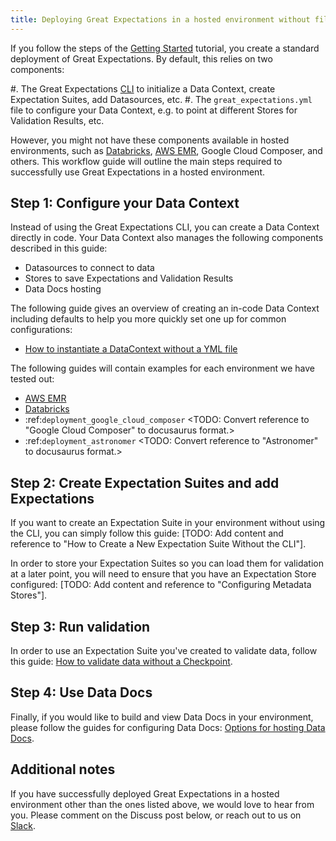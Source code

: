 ```yaml
---
title: Deploying Great Expectations in a hosted environment without file system or CLI
---
```


If you follow the steps of the [Getting Started](../tutorials/getting_started/intro) tutorial, you create a standard deployment of Great Expectations. By default, this relies on two components:

#. The Great Expectations [CLI](../guides/miscellaneous/how_to_use_the_great_expectations_cli) to initialize a Data Context, create Expectation Suites, add Datasources, etc.
#. The ``great_expectations.yml`` file to configure your Data Context, e.g. to point at different Stores for Validation Results, etc.


However, you might not have these components available in hosted environments, such as [Databricks](./how_to_instantiate_a_data_context_on_databricks_spark_cluster), [AWS EMR](./how_to_instantiate_a_data_context_on_an_emr_spark_cluster), Google Cloud Composer, and others. This workflow guide will outline the main steps required to successfully use Great Expectations in a hosted environment.


Step 1: Configure your Data Context
-------------------------------------
 Instead of using the Great Expectations CLI, you can create a Data Context directly in code. Your Data Context also manages the following components described in this guide:

- Datasources to connect to data
- Stores to save Expectations and Validation Results
- Data Docs hosting

The following guide gives an overview of creating an in-code Data Context including defaults to help you more quickly set one up for common configurations:

- [How to instantiate a DataContext without a YML file](../guides/setup/configuring_data_contexts/how_to_instantiate_a_data_context_without_a_yml_file)

The following guides will contain examples for each environment we have tested out:

- [AWS EMR](./how_to_instantiate_a_data_context_on_an_emr_spark_cluster)
- [Databricks](./how_to_instantiate_a_data_context_on_databricks_spark_cluster)
- :ref:`deployment_google_cloud_composer` <TODO: Convert reference to "Google Cloud Composer" to docusaurus format.>
- :ref:`deployment_astronomer` <TODO: Convert reference to "Astronomer" to docusaurus format.>


Step 2: Create Expectation Suites and add Expectations
-------------------------------------------------------

If you want to create an Expectation Suite in your environment without using the CLI, you can simply follow this guide: [TODO: Add content and reference to "How to Create a New Expectation Suite Without the CLI"].

In order to store your Expectation Suites so you can load them for validation at a later point, you will need to ensure that you have an Expectation Store configured: [TODO: Add content and reference to "Configuring Metadata Stores"].

Step 3: Run validation
--------------------------------

In order to use an Expectation Suite you've created to validate data, follow this guide: [How to validate data without a Checkpoint](../guides/validation/advanced/how_to_validate_data_without_a_checkpoint).

Step 4: Use Data Docs
----------------------

Finally, if you would like to build and view Data Docs in your environment, please follow the guides for configuring Data Docs: [Options for hosting Data Docs](../tutorials/getting_started/customize_your_deployment#options_for_hosting_data_docs).

Additional notes
----------------

If you have successfully deployed Great Expectations in a hosted environment other than the ones listed above, we would love to hear from you. Please comment on the Discuss post below, or reach out to us on [Slack](https://greatexpectations.io/slack).
